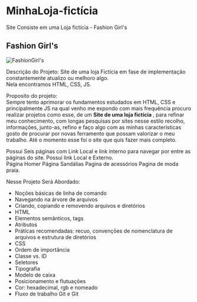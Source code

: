 # MinhaLoja-fictícia
Site Consiste em uma Loja fictícia - Fashion Girl's

<h2>Fashion <span>Girl's</span></h2>

![FashionGirl's](https://user-images.githubusercontent.com/88052519/173891633-b1db9e25-a8d7-45aa-8c38-6ab04d50019a.PNG)

Descrição do Projeto: 
Site de uma loja Fictícia em fase de implementação constantemente atualizo ou melhoro algo.
<br> Nela encontramos HTML, CSS, JS.

Proposito do projeto:<br>
Sempre tento aprimorar os fundamentos estudados em HTML, CSS e principalmente JS na qual venho me expondo com mais frequência
procuro realizar projetos como esse, de um <strong> Site de uma loja fictícia </strong>, para refinar meu conhecimento, com longas pesquisas por sites nesse estilo recolho, informações, junto-as, refino e faço algo com as minhas características gosto de procurar por novas 
ferramento que possam valorizar o meu trabalho. Até o momento esse foi o site que quis fazer mais completo.

Possui Seis páginas com Link Local e link interno para navegar por entre as páginas do site.
Possui link Local e Externo.<br>
Página Homer
Página Sandálias
Pagina de acessórios
Pagina de moda praia.


Nesse Projeto Será Abordado:
- Noções básicas de linha de comando
- Navegando na árvore de arquivos
- Criando, copiando e removendo arquivos e diretórios
- HTML
- Elementos semânticos, tags
- Atributos
- Práticas recomendadas: recuo, convenções de nomenclatura de arquivos e estrutura de diretórios
- CSS
- Ordem de importância
- Classe vs. ID
- Seletores
- Tipografia
- Modelo de caixa
- Posicionamento e flutuações
- Cor: hexadecimal, rgb e nomeado
- Fluxo de trabalho Git e Git


